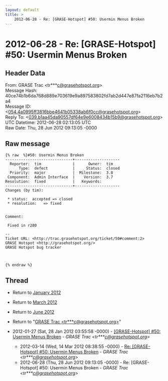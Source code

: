 ```yaml
---
layout: default
title: >
    2012-06-28 - Re: [GRASE-Hotspot] #50: Usermin Menus Broken
---
```


# 2012-06-28 - Re: [GRASE-Hotspot] #50: Usermin Menus Broken

## Header Data

From: GRASE Trac \<tr***c@grasehotspot.org\><br>
Message Hash: 40ce74b1b6da768d889e703619e9a897583802fd7ab2d447e87fa2116eb7b2a4<br>
Message ID: \<054.4a0995ff3816bbe4641b05338ab6f0cc@grasehotspot.org\><br>
Reply To: \<039.b1aa45da90557df64e9e6008434b15b9@grasehotspot.org\><br>
UTC Datetime: 2012-06-28 02:13:05 UTC<br>
Raw Date: Thu, 28 Jun 2012 09:13:05 -0000<br>

## Raw message

```
{% raw  %}#50: Usermin Menus Broken
------------------------------+--------------------
  Reporter:  tim              |      Owner:  tim
      Type:  defect           |     Status:  closed
  Priority:  major            |  Milestone:  3.8
 Component:  Admin Interface  |    Version:  3.7
Resolution:  fixed            |   Keywords:
------------------------------+--------------------
Changes (by tim):

 * status:  accepted => closed
 * resolution:   => fixed


Comment:

 Fixed in r280

-- 
Ticket URL: <http://trac.grasehotspot.org/ticket/50#comment:2>
GRASE Hotspot <http://grasehotspot.org/>
GRASE Hotspot bug tracker



{% endraw %}
```

## Thread

+ Return to [January 2012](/archive/2012/01)
+ Return to [March 2012](/archive/2012/03)
+ Return to [June 2012](/archive/2012/06)

+ Return to "[GRASE Trac <tr***c<span>@</span>grasehotspot.org>](/authors/tr___c_at_grasehotspot_org)"

+ 2012-01-27 (Sat, 28 Jan 2012 03:55:58 -0000) - [[GRASE-Hotspot]  #50: Usermin Menus Broken](/archive/2012/01/c4dddbd5efca421f9b0c8bbed40896acd82e32ebcce345613cb49167c04cdd3a) - _GRASE Trac \<tr***c@grasehotspot.org\>_
  + 2012-03-14 (Wed, 14 Mar 2012 08:38:55 -0000) - [Re: [GRASE-Hotspot] #50: Usermin Menus Broken](/archive/2012/03/3ebc3d736b94b94da5da53ec4c5d34775ca003b0436a6a4536feb5aa3d4d4478) - _GRASE Trac \<tr***c@grasehotspot.org\>_
  + 2012-06-28 (Thu, 28 Jun 2012 09:13:05 -0000) - Re: [GRASE-Hotspot] #50: Usermin Menus Broken - _GRASE Trac \<tr***c@grasehotspot.org\>_


